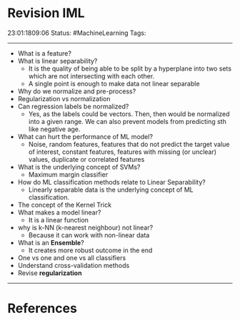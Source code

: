 # Revision IML
23:01:1809:06
Status:  #MachineLearning
Tags: 

---
- What is a feature?
- What is linear separability?
	- It is the quality of being able to be split by a hyperplane into two sets which are not intersecting with each other.
	- A single point is enough to make data not linear separable
- Why do we normalize and pre-process?
- Regularization vs normalization 
- Can regression labels be normalized?
	- Yes, as the labels could be vectors. Then, then would be normalized into a given range. We can also prevent models from predicting sth like negative age. 
- What can hurt the performance of ML model?
	- Noise, random features, features that do not predict the target value of interest, constant features, features with missing (or unclear) values, duplicate or correlated features
- What is the underlying concept of SVMs?
	- Maximum margin classifier 
- How do ML classification methods relate to Linear Separability?
	- Linearly separable data is the underlying concept of ML classification.
- The concept of the Kernel Trick 
- What makes a model linear?
	- It is a linear function
- why is k-NN (k-nearest neighbour) not linear?
	- Because it can work with non-linear data
- What is an **Ensemble**?
	- It creates more robust outcome in the end 
- One vs one and one vs all classifiers
- Understand cross-validation methods 
- Revise **regularization**

---
# References